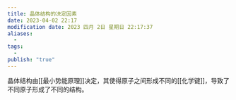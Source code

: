 ```yaml
---
title: 晶体结构的决定因素
date: 2023-04-02 22:17
modification date: 2023 四月 2日 星期日 22:17:37
aliases:
  - 
tags:
  - 
publish: "true"
---
```


晶体结构由[[最小势能原理]]决定，其使得原子之间形成不同的[[化学键]]，导致了不同原子形成了不同的结构。